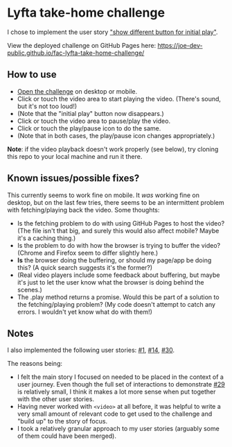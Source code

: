 # Lyfta take-home challenge

I chose to implement the user story ["show different button for initial play"](https://github.com/joe-dev-public/fac-lyfta-take-home-challenge/issues/29).

View the deployed challenge on GitHub Pages here: https://joe-dev-public.github.io/fac-lyfta-take-home-challenge/

## How to use

- [Open the challenge](https://joe-dev-public.github.io/fac-lyfta-take-home-challenge/) on desktop or mobile.
- Click or touch the video area to start playing the video. (There's sound, but it's not too loud!)
- (Note that the "initial play" button now disappears.)
- Click or touch the video area to pause/play the video.
- Click or touch the play/pause icon to do the same.
- (Note that in both cases, the play/pause icon changes appropriately.)

**Note**: if the video playback doesn't work properly (see below), try cloning this repo to your local machine and run it there.

## Known issues/possible fixes?

This currently seems to work fine on mobile. It *was* working fine on desktop, but on the last few tries, there seems to be an intermittent problem with fetching/playing back the video. Some thoughts:

- Is the fetching problem to do with using GitHub Pages to host the video? (The file isn't that big, and surely this would also affect mobile? Maybe it's a caching thing.)
- Is the problem to do with how the browser is trying to buffer the video? (Chrome and Firefox seem to differ slightly here.)
- **Is** the browser doing the buffering, or should my page/app be doing this? (A quick search suggests it's the former?)
- (Real video players include some feedback about buffering, but maybe it's just to let the user know what the browser is doing behind the scenes.)
- The .play method returns a promise. Would this be part of a solution to the fetching/playing problem? (My code doesn't attempt to catch any errors. I wouldn't yet know what do with them!)

## Notes

I also implemented the following user stories: [#1](https://github.com/joe-dev-public/fac-lyfta-take-home-challenge/issues/1), [#14](https://github.com/joe-dev-public/fac-lyfta-take-home-challenge/issues/14), [#30](https://github.com/joe-dev-public/fac-lyfta-take-home-challenge/issues/30).

The reasons being:

- I felt the main story I focused on needed to be placed in the context of a user journey. Even though the full set of interactions to demonstrate [#29](https://github.com/joe-dev-public/fac-lyfta-take-home-challenge/issues/29) is relatively small, I think it makes a lot more sense when put together with the other user stories.
- Having never worked with ``<video>`` at all before, it was helpful to write a very small amount of relevant code to get used to the challenge and "build up" to the story of focus.
- I took a relatively granular approach to my user stories (arguably some of them could have been merged).
